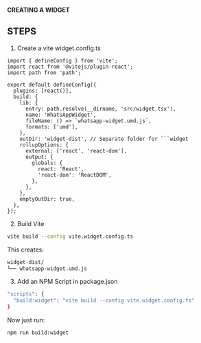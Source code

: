 **CREATING A WIDGET**
## STEPS
1.  Create a vite widget.config.ts
```text
import { defineConfig } from 'vite';
import react from '@vitejs/plugin-react';
import path from 'path';

export default defineConfig({
  plugins: [react()],
  build: {
    lib: {
      entry: path.resolve(__dirname, 'src/widget.tsx'),
      name: 'WhatsAppWidget',
      fileName: () => `whatsapp-widget.umd.js`,
      formats: ['umd'],
    },
    outDir: 'widget-dist', // Separate folder for ```widget
    rollupOptions: {
      external: ['react', 'react-dom'],
      output: {
        globals: {
          react: 'React',
          'react-dom': 'ReactDOM',
        },
      },
    },
    emptyOutDir: true,
  },
});
```
2. Build Vite
````bash
vite build --config vite.widget.config.ts
````
This creates:
````bash
widget-dist/
└── whatsapp-widget.umd.js
````

3. Add an NPM Script in package.json
````bash
"scripts": {
  "build:widget": "vite build --config vite.widget.config.ts"
}
````
Now just run:
````env
npm run build:widget
````
